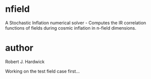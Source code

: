 # nfield
A Stochastic Inflation numerical solver - Computes the IR correlation functions of fields during cosmic inflation in n-field dimensions.

# author
Robert J. Hardwick

Working on the test field case first...
